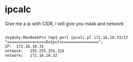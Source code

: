 ipcalc
======

Give me a ip with CIDR, I will give you mask and network
<pre>
<code>
sky@sky-MacBookPro tmp$ perl ipcalc.pl 172.16.10.33/27
"=================Output=================";
IP:  172.16.10.33
netmask:   255.255.255.224
network:   172.16.10.32
</code>
</pre>
